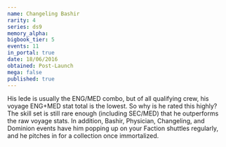 ```yaml
---
name: Changeling Bashir
rarity: 4
series: ds9
memory_alpha:
bigbook_tier: 5
events: 11
in_portal: true
date: 18/06/2016
obtained: Post-Launch
mega: false
published: true
---
```


His lede is usually the ENG/MED combo, but of all qualifying crew, his voyage ENG+MED stat total is the lowest. So why is he rated this highly? The skill set is still rare enough (including SEC/MED) that he outperforms the raw voyage stats. In addition, Bashir, Physician, Changeling, and Dominion events have him popping up on your Faction shuttles regularly, and he pitches in for a collection once immortalized.
